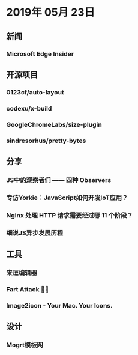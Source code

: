 # 2019年 05月 23日

## 新闻

### Microsoft Edge Insider

<daily-item
  note="Edge 浏览器 Mac 测试版发布"
  url="https://www.microsoftedgeinsider.com/en-us/"
  :is-chinese="false"/>

## 开源项目

### 0123cf/auto-layout

<daily-item
  note="可视化布局、自动化css布局"
  url="https://github.com/0123cf/auto-layout"
  lang="TypeScript,CSS,JavaScript,HTML"
  watch="2"
  star="78"
  fork="3"/>

### codexu/x-build

<daily-item
  note="可以让你在没有任何构建工具（例如 grunt 、 gulp 或 webpack 等工具）配置经验的情况下，帮你快速生成一个完整的前端工程，并可以打包代码和静态资源，使你的项目以最优异的性能上线"
  url="https://github.com/codexu/x-build"
  lang="JavaScript,HTML,CSS"
  watch="2"
  star="223"
  fork="32"/>

### GoogleChromeLabs/size-plugin

<daily-item
  note="Webpack 打包后，可以和上一次打包的文件进行对比，看看本次打包增加了多大的存储空间"
  url="https://github.com/GoogleChromeLabs/size-plugin"
  lang="JavaScript"
  watch="17"
  star="1473"
  fork="34"/>

### sindresorhus/pretty-bytes

<daily-item
  note="Convert bytes to a human readable string: 1337 → 1.34 kB"
  url="https://github.com/sindresorhus/pretty-bytes"
  lang="JavaScript,TypeScript"
  watch="11"
  star="463"
  fork="49"
  :is-chinese="false"/>

## 分享

### JS中的观察者们 —— 四种 Observers

<daily-item
  note="很实用的浏览器API"
  url="https://xiaotianxia.github.io/blog/vuepress/js/four_kinds_of_observers.html"/>

### 专访Yorkie：JavaScript如何开发IoT应用？

<daily-item
  url="https://www.infoq.cn/article/QzyM9la8MrIowe*Mrzkp"/>

### Nginx 处理 HTTP 请求需要经过哪 11 个阶段？

<daily-item
  url="https://www.infoq.cn/article/Z1xplzXFHbQsqO-V5FCX"/>

### 细说JS异步发展历程

<daily-item
  url="https://juejin.im/post/5ce40e5ee51d4556be5b39b7"/>

## 工具

### 来逗编辑器

<daily-item
  note="免费好用体面的微信公众号图文排版编辑器"
  url="http://editor.idouzi.com/"/>

### Fart Attack 🍑💨

<daily-item
  note="让电脑网页悄悄发出放屁的声音，整蛊使用"
  url="https://farts.link/"
  :is-chinese="false"/>

### Image2icon - Your Mac. Your Icons.

<daily-item
  url="http://www.img2icnsapp.com/"/>

## 设计

### Mogrt模板网

<daily-item
  note="Premiere MG 动画下载"
  url="https://mogrt.cn/"/>

<daily-footer/>
